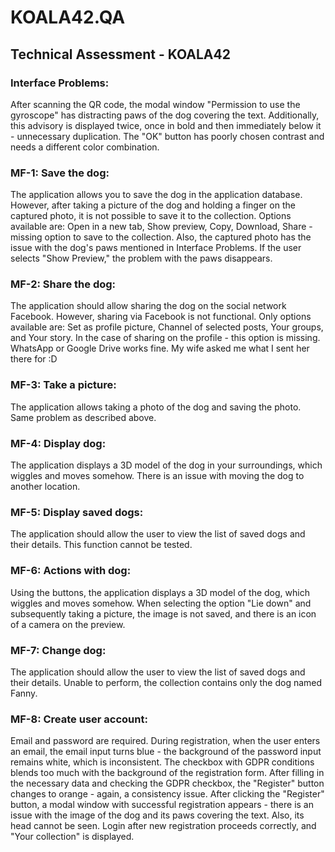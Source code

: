 # KOALA42.QA

## Technical Assessment - KOALA42

### Interface Problems:

After scanning the QR code, the modal window "Permission to use the gyroscope" has distracting paws of the dog covering the text. Additionally, this advisory is displayed twice, once in bold and then immediately below it - unnecessary duplication. The "OK" button has poorly chosen contrast and needs a different color combination.

### MF-1: Save the dog:

The application allows you to save the dog in the application database. However, after taking a picture of the dog and holding a finger on the captured photo, it is not possible to save it to the collection. Options available are: Open in a new tab, Show preview, Copy, Download, Share - missing option to save to the collection. Also, the captured photo has the issue with the dog's paws mentioned in Interface Problems. If the user selects "Show Preview," the problem with the paws disappears.

### MF-2: Share the dog:

The application should allow sharing the dog on the social network Facebook. However, sharing via Facebook is not functional. Only options available are: Set as profile picture, Channel of selected posts, Your groups, and Your story. In the case of sharing on the profile - this option is missing. WhatsApp or Google Drive works fine. My wife asked me what I sent her there for :D

### MF-3: Take a picture:

The application allows taking a photo of the dog and saving the photo. Same problem as described above.

### MF-4: Display dog:

The application displays a 3D model of the dog in your surroundings, which wiggles and moves somehow. There is an issue with moving the dog to another location.

### MF-5: Display saved dogs:

The application should allow the user to view the list of saved dogs and their details. This function cannot be tested.

### MF-6: Actions with dog:

Using the buttons, the application displays a 3D model of the dog, which wiggles and moves somehow. When selecting the option "Lie down" and subsequently taking a picture, the image is not saved, and there is an icon of a camera on the preview.

### MF-7: Change dog:

The application should allow the user to view the list of saved dogs and their details. Unable to perform, the collection contains only the dog named Fanny.

### MF-8: Create user account:

Email and password are required. During registration, when the user enters an email, the email input turns blue - the background of the password input remains white, which is inconsistent. The checkbox with GDPR conditions blends too much with the background of the registration form. After filling in the necessary data and checking the GDPR checkbox, the "Register" button changes to orange - again, a consistency issue. After clicking the "Register" button, a modal window with successful registration appears - there is an issue with the image of the dog and its paws covering the text. Also, its head cannot be seen. Login after new registration proceeds correctly, and "Your collection" is displayed.
